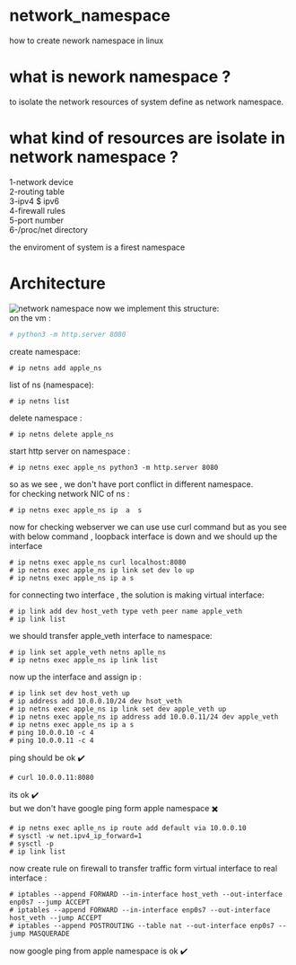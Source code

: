 # network_namespace
how to create nework namespace in linux <br>
# what is nework namespace ?
to isolate the network resources of system define as network namespace. <br>
# what kind of resources are isolate in network namespace ? 
1-network device <br>
2-routing table <br>
3-ipv4 $ ipv6 <br>
4-firewall rules <br>
5-port number <br>
6-/proc/net directory <br>

the enviroment of system is a firest namespace <br>
# Architecture
![network namespace](https://github.com/amirajoodani/network_namespace/assets/42912741/ce9e6034-c7b3-4bfe-9f69-6ea8636391d1)
now we implement this structure: <br>
on the vm :
```python
# python3 -m http.server 8080
```
create namespace: <br>
```
# ip netns add apple_ns
```
list of ns (namespace): <br>
```
# ip netns list 
```
delete namespace : <br>
```
# ip netns delete apple_ns 
```
start http server on namespace : <br>
```
# ip netns exec apple_ns python3 -m http.server 8080
```
so as we see , we don't have port conflict in different namespace.<br>
for checking network NIC of ns : <br>
```
# ip netns exec apple_ns ip  a  s
```
now for checking webserver we can use use curl command but as you see with below command , loopback interface is down and we should up the interface <br>
```
# ip netns exec apple_ns curl localhost:8080
# ip netns exec apple_ns ip link set dev lo up
# ip netns exec apple_ns ip a s
```
for connecting two interface , the solution is making virtual interface: <br>
```
# ip link add dev host_veth type veth peer name apple_veth
# ip link list
```
we should transfer apple_veth interface to namespace: <br>
```
# ip link set apple_veth netns aplle_ns
# ip netns exec apple_ns ip link list
```
now up the interface and assign ip : <br>
```
# ip link set dev host_veth up
# ip address add 10.0.0.10/24 dev hsot_veth
# ip netns exec apple_ns ip link set dev apple_veth up
# ip netns exec apple_ns ip address add 10.0.0.11/24 dev apple_veth
# ip netns exec apple_ns ip a s
# ping 10.0.0.10 -c 4
# ping 10.0.0.11 -c 4
```
ping should be ok :heavy_check_mark: <br>
```
# curl 10.0.0.11:8080
```
its ok :heavy_check_mark: <br>
but we don't have google ping form apple namespace :heavy_multiplication_x: <br>
```
# ip netns exec aplle_ns ip route add default via 10.0.0.10
# sysctl -w net.ipv4_ip_forward=1
# sysctl -p
# ip link list
```

now create rule on firewall to transfer traffic form virtual interface to real interface : <br>
```
# iptables --append FORWARD --in-interface host_veth --out-interface enp0s7 --jump ACCEPT
# iptables --append FORWARD --in-interface enp0s7 --out-interface host_veth --jump ACCEPT
# iptables --append POSTROUTING --table nat --out-interface enp0s7 --jump MASQUERADE
```

now google ping from apple namespace is ok :heavy_check_mark: <br>





  
 


